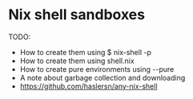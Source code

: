 # Nix shell sandboxes

TODO:

- How to create them using $ nix-shell -p
- How to create them using shell.nix
- How to create pure environments using --pure
- A note about garbage collection and downloading
- https://github.com/haslersn/any-nix-shell
